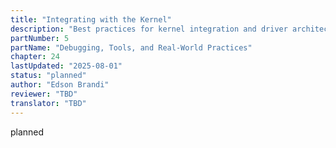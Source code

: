 ```yaml
---
title: "Integrating with the Kernel"
description: "Best practices for kernel integration and driver architecture"
partNumber: 5
partName: "Debugging, Tools, and Real-World Practices"
chapter: 24
lastUpdated: "2025-08-01"
status: "planned"
author: "Edson Brandi"
reviewer: "TBD"
translator: "TBD"
---
```


planned

